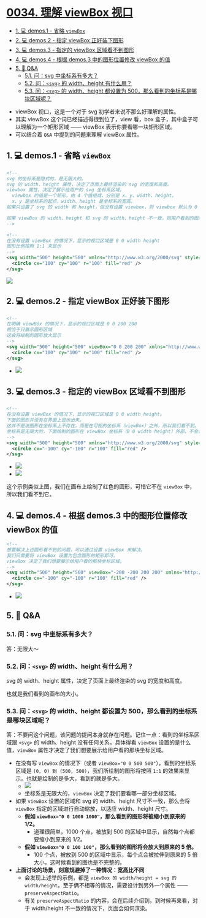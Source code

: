 # [0034. 理解 viewBox 视口](https://github.com/Tdahuyou/svg/tree/main/0034.%20%E7%90%86%E8%A7%A3%20viewBox%20%E8%A7%86%E5%8F%A3)

<!-- region:toc -->
- [1. 💻 demos.1 - 省略 `viewBox`](#1--demos1---省略-viewbox)
- [2. 💻 demos.2 - 指定 viewBox 正好装下图形](#2--demos2---指定-viewbox-正好装下图形)
- [3. 💻 demos.3 - 指定的 viewBox 区域看不到图形](#3--demos3---指定的-viewbox-区域看不到图形)
- [4. 💻 demos.4 - 根据 demos.3 中的图形位置修改 viewBox 的值](#4--demos4---根据-demos3-中的图形位置修改-viewbox-的值)
- [5. 🤔 Q&A](#5--qa)
  - [5.1. 问：svg 中坐标系有多大？](#51-问svg-中坐标系有多大)
  - [5.2. 问：`<svg>` 的 width、height 有什么用？](#52-问svg-的-widthheight-有什么用)
  - [5.3. 问：`<svg>` 的 width、height 都设置为 500，那么看到的坐标系是哪块区域呢？](#53-问svg-的-widthheight-都设置为-500那么看到的坐标系是哪块区域呢)
<!-- endregion:toc -->
- viewBox 视口，这是一个对于 svg 初学者来说不那么好理解的属性。
- 其实 viewBox 这个词已经描述得很到位了，view 看，box 盒子，其中盒子可以理解为一个矩形区域 —— viewBox 表示你要看哪一块矩形区域。
- 可以结合着 `Q&A` 中提到的问题来理解 viewBox 属性。

## 1. 💻 demos.1 - 省略 `viewBox`


```xml
<!--
svg 的坐标系是隐式的，是无限大的。
svg 的 width、height 属性，决定了页面上最终渲染的 svg 的宽度和高度。
viewbox 属性，决定了展示给用户的 svg 坐标系区域。
  viewbox 的值是一个矩形，由 4 个值组成，分别是 x、y、width、height。
  x、y 是坐标系的起点，width、height 是坐标系的宽高。
如果只设置了 svg 的 width 和 height，但没有设置 viewbox，则 viewbox 默认为 0 0 width height。

如果 viewBox 的 width、height 和 svg 的 width、height 不一致，则用户看到的图形将会进行缩放。
-->

<!--
在没有设置 viewBox 的情况下，显示的视口区域是 0 0 width height
图形比例按照 1:1 来显示
-->
<svg width="500" height="500" xmlns="http://www.w3.org/2000/svg" style="border: 1px solid">
  <circle cx="100" cy="100" r="100" fill="red" />
</svg>
```

![](assets/2024-12-09-15-54-05.png)

## 2. 💻 demos.2 - 指定 viewBox 正好装下图形


```xml
<!--
在明确 viewBox 的情况下，显示的视口区域是 0 0 200 200
相当于只展示圆形区域
这会将绘制的圆形放大显示
-->
<svg width="500" height="500" viewBox="0 0 200 200" xmlns="http://www.w3.org/2000/svg" style="border: 1px solid">
  <circle cx="100" cy="100" r="100" fill="red" />
</svg>
```

- ![](assets/2024-12-09-15-55-18.png)

## 3. 💻 demos.3 - 指定的 viewBox 区域看不到图形


```xml
<!--
在没有设置 viewBox 的情况下，显示的视口区域是 0 0 width height。
下面的图形并没有在界面上显示出来。
这并不是说图形在坐标系上不存在，而是在可视的坐标系（viewBox）之外，所以我们看不到。
坐标系是无限大的，下面绘制的圆形在 viewBox 坐标系（0 0 width height）外部，不会显示。
-->
<svg width="500" height="500" xmlns="http://www.w3.org/2000/svg" style="border: 1px solid">
  <circle cx="-100" cy="-100" r="100" fill="red" />
</svg>
```

- ![](assets/2024-12-09-15-56-06.png)
- ![](assets/2024-12-09-15-56-36.png)

这个示例类似上图，我们在画布上绘制了红色的圆形，可惜它不在 `viewBox` 中，所以我们看不到它。

## 4. 💻 demos.4 - 根据 demos.3 中的图形位置修改 viewBox 的值


```xml
<!--
想要解决上述圆形看不到的问题，可以通过设置 viewBox 来解决。
我们只需要将 viewBox 设置为包含圆形的矩形即可。
viewBox 决定了我们想要展示给用户看的那块坐标区域。
-->
<svg width="500" height="500" viewBox="-200 -200 200 200" xmlns="http://www.w3.org/2000/svg" style="border: 1px solid">
  <circle cx="-100" cy="-100" r="100" fill="red" />
</svg>
```

- ![](https://cdn.nlark.com/yuque/0/2024/png/2331396/1716309202141-18bb57b9-4464-4841-bb71-36e6e816aab6.png)

## 5. 🤔 Q&A

### 5.1. 问：svg 中坐标系有多大？

答：无限大～

### 5.2. 问：`<svg>` 的 width、height 有什么用？

svg 的 width、height 属性，决定了页面上最终渲染的 svg 的宽度和高度。

也就是我们看到的画布的大小。

### 5.3. 问：`<svg>` 的 width、height 都设置为 500，那么看到的坐标系是哪块区域呢？


答：不要问这个问题，该问题的提问本身就存在问题。记住一点：看到的坐标系区域跟 `<svg>` 的 width、height 没有任何关系，具体得看 `viewBox` 设置的是什么值，`viewBox` 属性才决定了我们想要展示给用户看的那块坐标区域。

- 在没有写 `viewBox` 的情况下（或者 `viewBox="0 0 500 500"`），看到的坐标系区域是 `(0, 0) 到 (500, 500)`，我们所绘制的图形将按照 `1:1` 的效果来显示。也就是绘制的是多大，看到的就是多大。
  - ![](assets/2024-12-09-16-02-21.png)
  - 坐标系是无限大的，`viewBox` 决定了我们要看哪一部分坐标区域。
- 如果 `viewBox` 设置的区域和 svg 的 width、height 尺寸不一致，那么会将 `viewBox` 指定的区域进行自动缩放，以适应 width、height 尺寸。
  - **假如 `viewBox="0 0 1000 1000"`，那么看到的图形将被缩小到原来的 1/2。**
    - 道理很简单，1000 个点，被放到 500 的区域中显示，自然每个点都要缩小到原来的 1/2。
  - **假如 `viewBox="0 0 100 100"`，那么看到的图形将会放大到原来的 5 倍。**
    - 100 个点，被放到 500 的区域中显示，每个点会被拉伸到原来的 5 倍大小，这时候看到的图也是不完整的。
- **上面讨论的场景，刻意规避掉了一种情况：宽高比不同**
  - 会发现上述举的示例，都是 `viewBox 的 width/height = svg 的 width/height`。至于俩不相等的情况，需要设计到另外一个属性 —— `preserveAspectRatio`。
  - 有关 `preserveAspectRatio` 的内容，会在后续介绍到，到时候再来看，对于 width/height 不一致的情况下，页面会如何渲染。
